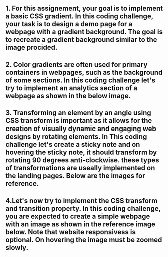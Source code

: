 ## 1. For this assignement, your goal is to implement a basic CSS gradient. In this coding challenge, your task is to design a demo page for a webpage with a gradient background. The goal is to recreate a gradient background similar to the image procided.

## 2. Color gradients are often used for primary containers in webpages, such as the background of some sections. In this coding challenge let's try to implement an analytics section of a webpage as shown in the below image.

## 3. Transforming an element by an angle using CSS transform is important as it allows for the creation of visually dynamic and engaging web designs by rotating elements. In This coding challenge let's create a sticky note and on hovering the sticky note, it should transform by rotating 90 degrees anti-clockwise. these types of transformations are useally implemented on the landing pages. Below are the images for reference.

## 4.Let's now try to implement the CSS transform and transition property. In this coding challenge, you are expected to create a simple webpage with an image as shown in the reference image below. Note that website responsivess is optional. On hovering the image must be zoomed slowly.
